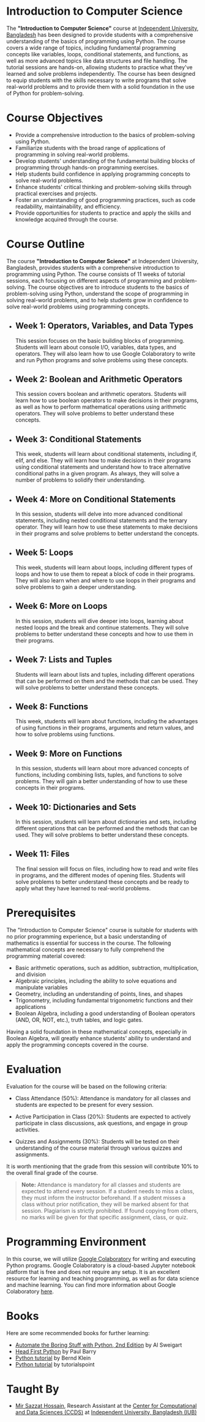 # Introduction to Computer Science

The **"Introduction to Computer Science"** course at [Independent University, Bangladesh](http://iub.edu.bd) has been designed to provide students with a comprehensive understanding of the basics of programming using Python. The course covers a wide range of topics, including fundamental programming concepts like variables, loops, conditional statements, and functions, as well as more advanced topics like data structures and file handling. The tutorial sessions are hands-on, allowing students to practice what they've learned and solve problems independently. The course has been designed to equip students with the skills necessary to write programs that solve real-world problems and to provide them with a solid foundation in the use of Python for problem-solving.

# Course Objectives

- Provide a comprehensive introduction to the basics of problem-solving using Python.
- Familiarize students with the broad range of applications of programming in solving real-world problems.
- Develop students' understanding of the fundamental building blocks of programming through hands-on programming exercises.
- Help students build confidence in applying programming concepts to solve real-world problems.
- Enhance students' critical thinking and problem-solving skills through practical exercises and projects.
- Foster an understanding of good programming practices, such as code readability, maintainability, and efficiency.
- Provide opportunities for students to practice and apply the skills and knowledge acquired through the course.

# Course Outline

The course **"Introduction to Computer Science"** at Independent University, Bangladesh, provides students with a comprehensive introduction to programming using Python. The course consists of 11 weeks of tutorial sessions, each focusing on different aspects of programming and problem-solving. The course objectives are to introduce students to the basics of problem-solving using Python, understand the scope of programming in solving real-world problems, and to help students grow in confidence to solve real-world problems using programming concepts.

- ## Week 1: Operators, Variables, and Data Types

  This session focuses on the basic building blocks of programming. Students will learn about console I/O, variables, data types, and operators. They will also learn how to use Google Colaboratory to write and run Python programs and solve problems using these concepts.

- ## Week 2: Boolean and Arithmetic Operators

  This session covers boolean and arithmetic operators. Students will learn how to use boolean operators to make decisions in their programs, as well as how to perform mathematical operations using arithmetic operators. They will solve problems to better understand these concepts.

- ## Week 3: Conditional Statements

  This week, students will learn about conditional statements, including if, elif, and else. They will learn how to make decisions in their programs using conditional statements and understand how to trace alternative conditional paths in a given program. As always, they will solve a number of problems to solidify their understanding.

- ## Week 4: More on Conditional Statements

  In this session, students will delve into more advanced conditional statements, including nested conditional statements and the ternary operator. They will learn how to use these statements to make decisions in their programs and solve problems to better understand the concepts.

- ## Week 5: Loops

  This week, students will learn about loops, including different types of loops and how to use them to repeat a block of code in their programs. They will also learn when and where to use loops in their programs and solve problems to gain a deeper understanding.

- ## Week 6: More on Loops

  In this session, students will dive deeper into loops, learning about nested loops and the break and continue statements. They will solve problems to better understand these concepts and how to use them in their programs.

- ## Week 7: Lists and Tuples

  Students will learn about lists and tuples, including different operations that can be performed on them and the methods that can be used. They will solve problems to better understand these concepts.

- ## Week 8: Functions

  This week, students will learn about functions, including the advantages of using functions in their programs, arguments and return values, and how to solve problems using functions.

- ## Week 9: More on Functions

  In this session, students will learn about more advanced concepts of functions, including combining lists, tuples, and functions to solve problems. They will gain a better understanding of how to use these concepts in their programs.

- ## Week 10: Dictionaries and Sets

  In this session, students will learn about dictionaries and sets, including different operations that can be performed and the methods that can be used. They will solve problems to better understand these concepts.

- ## Week 11: Files
  The final session will focus on files, including how to read and write files in programs, and the different modes of opening files. Students will solve problems to better understand these concepts and be ready to apply what they have learned to real-world problems.

# Prerequisites

The "Introduction to Computer Science" course is suitable for students with no prior programming experience, but a basic understanding of mathematics is essential for success in the course. The following mathematical concepts are necessary to fully comprehend the programming material covered:

- Basic arithmetic operations, such as addition, subtraction, multiplication, and division
- Algebraic principles, including the ability to solve equations and manipulate variables
- Geometry, including an understanding of points, lines, and shapes
- Trigonometry, including fundamental trigonometric functions and their applications
- Boolean Algebra, including a good understanding of Boolean operators (AND, OR, NOT, etc.), truth tables, and logic gates.

Having a solid foundation in these mathematical concepts, especially in Boolean Algebra, will greatly enhance students' ability to understand and apply the programming concepts covered in the course.

# Evaluation

Evaluation for the course will be based on the following criteria:

- Class Attendance (50%): Attendance is mandatory for all classes and students are expected to be present for every session.

- Active Participation in Class (20%): Students are expected to actively participate in class discussions, ask questions, and engage in group activities.

- Quizzes and Assignments (30%): Students will be tested on their understanding of the course material through various quizzes and assignments.

It is worth mentioning that the grade from this session will contribute 10% to the overall final grade of the course.

> **Note:** Attendance is mandatory for all classes and students are expected to attend every session. If a student needs to miss a class, they must inform the instructor beforehand. If a student misses a class without prior notification, they will be marked absent for that session. Plagiarism is strictly prohibited. If found copying from others, no marks will be given for that specific assignment, class, or quiz.

# Programming Environment

In this course, we will utilize [Google Colaboratory](https://colab.research.google.com/) for writing and executing Python programs. Google Colaboratory is a cloud-based Jupyter notebook platform that is free and does not require any setup. It is an excellent resource for learning and teaching programming, as well as for data science and machine learning. You can find more information about Google Colaboratory [here](https://colab.research.google.com/notebooks/welcome.ipynb).

# Books

Here are some recommended books for further learning:

- [Automate the Boring Stuff with Python, 2nd Edition](https://automatetheboringstuff.com/) by Al Sweigart
- [Head First Python](https://www.oreilly.com/library/view/head-first-python/9781491919521/) by Paul Barry
- [Python tutorial](https://python-course.eu/python-tutorial/) by Bernd Klein
- [Python tutorial](https://www.tutorialspoint.com/python3/python3_tutorial.pdf) by tutorialspoint

# Taught By

- [Mir Sazzat Hossain](https://mirsazzathossain.me), Research Assistant at the [Center for Computational and Data Sciences (CCDS)](https://ccds.ai) at [Independent University, Bangladesh (IUB)](http://iub.edu.bd)

